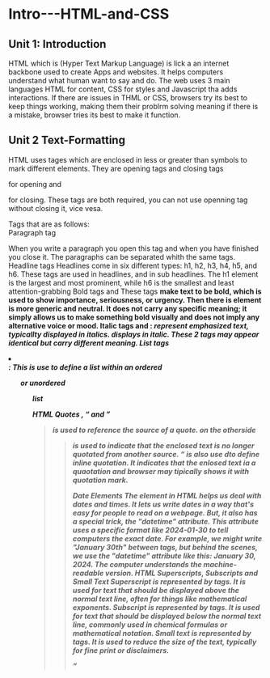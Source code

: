 # Intro---HTML-and-CSS

## Unit 1: Introduction
HTML which is (Hyper Text Markup Language) is lick a an internet backbone used to create Apps and websites. It helps computers understand what human want to say and do. The web uses 3 main languages HTML for content, CSS for styles and Javascript tha adds interactions. If there are issues in THML or CSS, browsers try its best to keep things working, making them their problrm solving meaning if there is a mistake, browser tries its best to make it function.

## Unit 2 Text-Formatting

HTML uses tages which are enclosed in less or greater than symbols to mark different elements. They are opening tags and closing tags <p> for opening and </p> for closing. These tags are both required, you can not use openning tag without closing it, vice vesa.

Tags that are as follows:  
Paragraph tag <p> <p/> When you write a paragraph you open this tag and when you have finished you close it. The paragraphs can be separated  whith the same tags.
Headline tags <h> </h> Headlines come in six different types: h1, h2, h3, h4, h5, and h6. These tags are used in headlines, and in sub headlines. The h1 element is the largest and most prominent, while h6 is the smallest and least attention-grabbing
Bold tags <strong> </strong> and <b> </b> These tags <strong> make text to be bold, which is used to show importance, seriousness, or urgency. Then there is <b> element is more generic and neutral. It does not carry any specific meaning; it simply allows us to make something bold visually and does not imply any alternative voice or mood.
Italic tags <i> </i> and <em></em> : <em> represent emphasized text, typicallty displayed in italics. <i> displays in italic. These 2 tags may appear identical but carry different meaning.
List tags <li></li> : This is use to define a list within an ordered <ol> or unordered <ol> list

HTML Quotes
<cite> , <q> and <blockquote> <cite> is used to reference the source of a quote. on the otherside <blockquote> is used to indicate that the enclosed text is no longer quotated from another source. <q> is also use dto define inline quotation. It indicates that the enlosed text ia a quaotation and browser may tipically shows it with quotation mark.

Date Elements
The <time> element in HTML helps us deal with dates and times. It lets us write dates in a way that's easy for people to read on a webpage. But, it also has a special trick, the "datetime" attribute. This attribute uses a specific format like 2024-01-30 to tell computers the exact date.
For example, we might write "January 30th" between <time> tags, but behind the scenes, we use the "datetime" attribute like this: <time datetime="2024-01-30">January 30, 2024</time>. The computer understands the machine-readable version.
HTML Superscripts, Subscripts and Small Text
Superscript is represented by <sup> </sup> tags. It is used for text that should be displayed above the normal text line, often for things like mathematical exponents.
Subscript is represented by <sub> </sub> tags. It is used for text that should be displayed below the normal text line, commonly used in chemical formulas or mathematical notation.
Small text is represented by <small> </small> tags. It is used to reduce the size of the text, typically for fine print or disclaimers.



